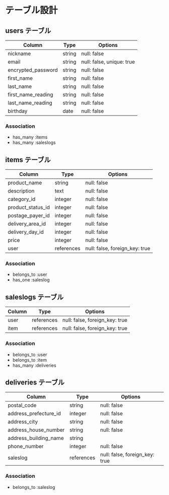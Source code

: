 # テーブル設計

## users テーブル

| Column             | Type   | Options                   |
| ------------------ | ------ | ------------------------- |
| nickname           | string | null: false               |
| email              | string | null: false, unique: true |
| encrypted_password | string | null: false               |
| first_name         | string | null: false               |
| last_name          | string | null: false               |
| first_name_reading | string | null: false               |
| last_name_reading  | string | null: false               |
| birthday           | date   | null: false               |

### Association

- has_many :items
- has_many :saleslogs

## items テーブル

| Column            | Type       | Options                        |
| ----------------- | ---------- | ------------------------------ |
| product_name      | string     | null: false                    |
| description       | text       | null: false                    |
| category_id       | integer    | null: false                    |
| product_status_id | integer    | null: false                    |
| postage_payer_id  | integer    | null: false                    |
| delivery_area_id  | integer    | null: false                    |
| delivery_day_id   | integer    | null: false                    |
| price             | integer    | null: false                    |
| user              | references | null: false, foreign_key: true |

### Association

- belongs_to :user
- has_one :saleslog

## saleslogs テーブル

| Column | Type       | Options                        |
| ------ | ---------- | ------------------------------ |
| user   | references | null: false, foreign_key: true |
| item   | references | null: false, foreign_key: true |

### Association

- belongs_to :user
- belongs_to :item
- has_many :deliveries

## deliveries テーブル

| Column                | Type       | Options                        |
| --------------------- | ---------- | ------------------------------ |
| postal_code           | string     | null: false                    |
| address_prefecture_id | integer    | null: false                    |
| address_city          | string     | null: false                    |
| address_house_number  | string     | null: false                    |
| address_building_name | string     |                                |
| phone_number          | integer    | null: false                    |
| saleslog              | references | null: false, foreign_key: true |

### Association

- belongs_to :saleslog
